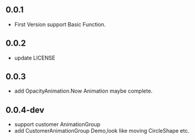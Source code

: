 ## 0.0.1

* First Version support Basic Function.

## 0.0.2

* update LICENSE

## 0.0.3

* add OpacityAnimation.Now Animation maybe complete.

## 0.0.4-dev

* support customer AnimationGroup
* add CustomerAnimationGroup Demo,look like moving CircleShape etc.

